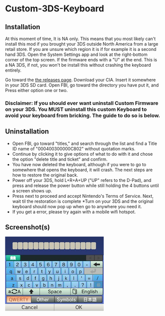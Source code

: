 # Custom-3DS-Keyboard

## Installation

At this moment of time, It is NA only. This means that you most likely can't install this mod if you brought your 3DS outside North America from a large retail store. If you are unsure which region it is if for example it is a second hand 3DS. Open the System Settings app and look at the right-bottom corner of the top screen. If the firmware ends with a "U" at the end. This is a NA 3DS, if not, you won't be install this without crashing the keyboard entirely.


Go toward the [the releases page](https://github.com/Zukkiyunda/Custom-3DS-Keyboard/releases). Download your CIA. Insert it somewhere in your 3DS SD card. Open FBI, go toward the directory you have put it, and Press either option one or two.

### Disclaimer: If you should ever want uninstall Custom Firmware on your 3DS. You MUST uninstall this custom Keyboard to avoid your keyboard from bricking. The guide to do so is below.

## Uninstallation

* Open FBI, go toward "titles," and search through the list and find a Title ID name of "000400300000C802" without quotation marks.
* Continue by clicking it to give options of what to do with it and chose the option "delete title and ticket" and confirm.
* You have now deleted the keyboard, although if you were to go to somewhere that opens the keyboard, it will crash. The next steps are how to restore the original back.
* Power off your 3DS, hold L+R+A+UP ("UP" refers to the D-Pad), and press and release the power button while still holding the 4 buttons until a screen shows up.
* Press next to proceed and accept Nintendo's Terms of Service. Next, wait til the restoration is complete
*Turn on your 3DS and the original keyboard should now pop up when go to anywhere you need it.
* If you get a error, please try again with a mobile wifi hotspot.

## Screenshot(s)
![](https://github.com/Zukkiyunda/Custom-3DS-Keyboard/blob/main/Keyboard.png)
